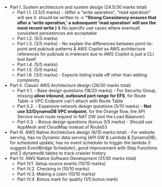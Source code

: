 - Part I. System architecture and system design (24.5/30 marks total)
  - Part I.1. (3.5/5 marks) - (After a “write operation”, “read operation” will see it. should be written to -> **"Strong Consistency ensures that after a 'write operation,' a subsequent 'read operation' will see the most recent write )** & No specific use cases where eventuall consistent persistences are acceptable
  - Part I.2. (5/5 marks)
  - Part I.3. (3/5 marks) - No explain the differences between point-to-point and pub/sub patterns & AWS Copilot as AWS architecture references for pub/sub is irrelevant due to AWS Copilot is just a CLI tool itself
  - Part I.4. (5/5 marks)
  - Part I.5. (5/5 marks)
  - Part I.6. (3/5 marks) - Expects listing trade off other than adding complexity
- Part II. Classic AWS Architecture design (26/30 marks total)
  - Part II.1. - Base design questions (18/20 marks) - For Security Group, missing **allow inbound, outbound port range for EFS**, for Route Table -> VPC Endpoint can't attach with Route Table
  - Part II.2. - Expansive network design questions (5/10 marks) - **Not use S3/DynamoDB VPC endpoint**, for the Orange flow, the API Service must route request to NAT GW (not the Load Balancer)
  - Part II.3. - Bonus design questions (bonus 3/5 marks) - Should use AppMesh and CloudMap instead of Route53
- Part III. AWS Native Architecture design (6/10 marks total) - For website serving, has no Dynamic data serving (API GW & Lambda & DynamoDB), for scheduled update, has no event scheduler to trigger the lambda (I suggest EventBridge Scheduler), good improvement with Step Functions and 2 dynamodb tables to track crawler history
- Part IV. AWS Native Software Development (31/30 marks total)
  - Part IV.1. Setup source events (10/10 marks)
  - Part IV.2. Checking in (10/10 marks)
  - Part IV.3. Making a claim (10/10 marks)
  - Part IV.4. Bonus mark for quality (1/5 bonus mark)